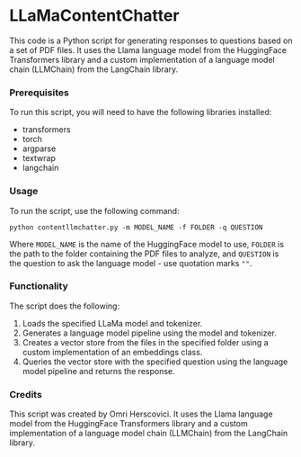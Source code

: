 # LLaMaContentChatter
This code is a Python script for generating responses to questions based on a set of PDF files. It uses the Llama language model from the HuggingFace Transformers library and a custom implementation of a language model chain (LLMChain) from the LangChain library.

### Prerequisites

To run this script, you will need to have the following libraries installed:

- transformers
- torch
- argparse
- textwrap
- langchain

### Usage

To run the script, use the following command:

```
python contentllmchatter.py -m MODEL_NAME -f FOLDER -q QUESTION
```

Where `MODEL_NAME` is the name of the HuggingFace model to use, `FOLDER` is the path to the folder containing the PDF files to analyze, and `QUESTION` is the question to ask the language model - use quotation marks `""`.

### Functionality

The script does the following:

1. Loads the specified LLaMa model and tokenizer.
2. Generates a language model pipeline using the model and tokenizer.
3. Creates a vector store from the files in the specified folder using a custom implementation of an embeddings class.
4. Queries the vector store with the specified question using the language model pipeline and returns the response.

### Credits

This script was created by Omri Herscovici. It uses the Llama language model from the HuggingFace Transformers library and a custom implementation of a language model chain (LLMChain) from the LangChain library.
